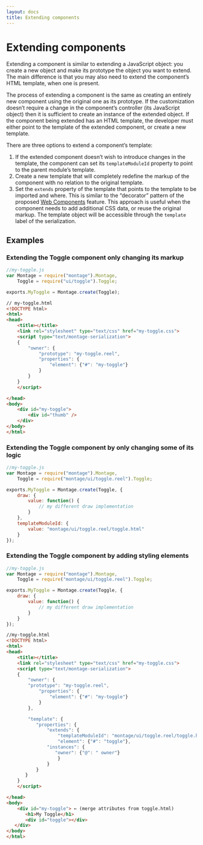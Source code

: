```yaml
---
layout: docs
title: Extending components
---
```


# Extending components

Extending a component is similar to extending a JavaScript object: you create a new object and make its prototype the object you want to extend. The main difference is that you may also need to extend the component’s HTML template, when one is present.

The process of extending a component is the same as creating an entirely new component using the original one as its prototype. If the customization doesn’t require a change in the component’s controller (its JavaScript object) then it is sufficient to create an instance of the extended object. If the component being extended has an HTML template, the developer must either point to the template of the extended component, or create a new template.

There are three options to extend a component’s template:

1. If the extended component doesn’t wish to introduce changes in the template, the component can set its `templateModuleId` property to point to the parent module’s template.
2. Create a new template that will completely redefine the markup of the component with no relation to the original template.
3. Set the `extends` property of the template that points to the template to be imported and where. This is similar to the “decorator” pattern of the proposed [Web Components](http://dvcs.w3.org/hg/webcomponents/raw-file/tip/explainer/index.html#decorator-section) feature. This approach is useful when the component needs to add additional CSS data, or reuse the original markup. The template object will be accessible through the `template` label of the serialization.

## Examples
### Extending the Toggle component only changing its markup

```js
//my-toggle.js
var Montage = require("montage").Montage,
    Toggle = require("ui/toggle").Toggle;

exports.MyToggle = Montage.create(Toggle);
```

```html
// my-toggle.html
<!DOCTYPE html>
<html>
<head>
    <title></title>
    <link rel="stylesheet" type="text/css" href="my-toggle.css">
    <script type="text/montage-serialization">
    {
        "owner": {
            "prototype": "my-toggle.reel",
            "properties": {
                "element": {"#": "my-toggle"}
            }
        }
    }
    </script>

</head>
<body>
    <div id="my-toggle">
        <div id="thumb" />
    </div>
</body>
</html>
```

### Extending the Toggle component by only changing some of its logic

```js
//my-toggle.js
var Montage = require("montage").Montage,
    Toggle = require("montage/ui/toggle.reel").Toggle;

exports.MyToggle = Montage.create(Toggle, {
    draw: {
        value: function() {
            // my different draw implementation
        }
    },
    templateModuleId: {
        value: "montage/ui/toggle.reel/toggle.html"
    }
});
```

### Extending the Toggle component by adding styling elements

```js
//my-toggle.js
var Montage = require("montage").Montage,
    Toggle = require("montage/ui/toggle.reel").Toggle;

exports.MyToggle = Montage.create(Toggle, {
    draw: {
        value: function() {
            // my different draw implementation
        }
    }
});
```

```html
//my-toggle.html
<!DOCTYPE html>
<html>
<head>
    <title></title>
    <link rel="stylesheet" type="text/css" href="my-toggle.css">
    <script type="text/montage-serialization">
    {   
        "owner": {
        "prototype": "my-toggle.reel",
            "properties": {
                "element": {"#": "my-toggle"}
            }
        },

        "template": {
           "properties": {
               "extends": {
                   "templateModuleId": "montage/ui/toggle.reel/toggle.html",
                   "element": {"#": "toggle"},
               "instances": {
                  "owner": {"@": " owner"}
                   }
               }
           }
       }
    }
    </script>

</head>
<body>
    <div id="my-toggle"> ← (merge attributes from toggle.html)
       <h1>My Toggle</h1>
       <div id="toggle"></div>
   </div>
</body>
</html>
```
